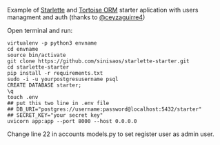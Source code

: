 Example of [Starlette](https://www.starlette.io/) and [Tortoise ORM](https://tortoise-orm.readthedocs.io/en/latest/)   starter aplication with users managment and auth (thanks to [@ceyzaguirre4](https://github.com/ceyzaguirre4))

Open terminal and run:

```shell
virtualenv -p python3 envname
cd envname
source bin/activate
git clone https://github.com/sinisaos/starlette-starter.git
cd starlette-starter
pip install -r requirements.txt
sudo -i -u yourpostgresusername psql
CREATE DATABASE starter;
\q
touch .env
## put this two line in .env file
## DB_URI="postgres://username:password@localhost:5432/starter"
## SECRET_KEY="your secret key"
uvicorn app:app --port 8000 --host 0.0.0.0 
```

Change line 22 in accounts models.py to set register user as admin user.